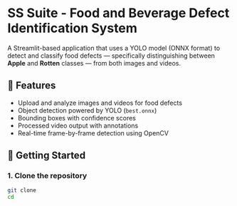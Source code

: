 # SS Suite - Food and Beverage Defect Identification System

A Streamlit-based application that uses a YOLO model (ONNX format) to detect and classify food defects — specifically distinguishing between **Apple** and **Rotten** classes — from both images and videos.

## 🧠 Features

- Upload and analyze images and videos for food defects
- Object detection powered by YOLO (`best.onnx`)
- Bounding boxes with confidence scores
- Processed video output with annotations
- Real-time frame-by-frame detection using OpenCV


## 🚀 Getting Started

### 1. Clone the repository

```bash
git clone 
cd 
